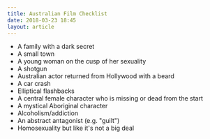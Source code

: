 ```yaml
---
title: Australian Film Checklist
date: 2018-03-23 18:45
layout: article
---
```


- A family with a dark secret
- A small town
- A young woman on the cusp of her sexuality
- A shotgun
- Australian actor returned from Hollywood with a beard
- A car crash
- Elliptical flashbacks
- A central female character who is missing or dead from the start
- A mystical Aboriginal character
- Alcoholism/addiction
- An abstract antagonist (e.g. "guilt")
- Homosexuality but like it's not a big deal

